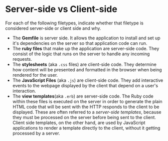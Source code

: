 # Server-side vs Client-side

For each of the following filetypes, indicate whether that filetype is considered server-side or client side and why.

- The **Gemfile** is server side. It allows the application to install and set up it's dependencies on the server so that application code can run.
- The **ruby files** that make up the application are server-side code. They consist of the logic that runs on the server to handle any incoming requests.
- The **stylesheets** (aka `.css` files) are client-side code. They determine how content will be presented and formatted in the browser when being rendered for the user.
- The **JavaScript Files** (aka `.js`) are client-side code. They add interactive events to the webpage displayed by the client that depend on a user's interaction.
- The **view templates**(aka `.erb`) are server-side code. The Ruby code within these files is executed on the server in order to generate the plain HTML code that will be sent with the HTTP responds to the client to be displayed. These are often referred to a _server-side templates_, because they must be processed on the server before being sent to the client. Client side templates, on the other hand, are used by JavaScript applications to render a template directly to the client, without it getting processed by a server.
